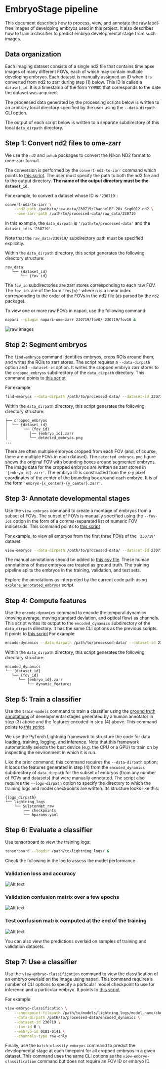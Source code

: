 # EmbryoStage pipeline
This document describes how to process, view, and annotate the raw label-free images of developing embryos used in this project. It also describes how to train a classifier to predict embryo developmental stage from such images. 

## Data organization
Each imaging dataset consists of a single nd2 file that contains timelapse images of many different FOVs, each of which may contain multiple developing embryos. Each dataset is manually assigned an ID when it is converted from nd2 to zarr during step (1) below. This ID is called a `dataset_id`. It is a timestamp of the form `YYMMDD` that corresponds to the date the dataset was acquired. 

The processed data generated by the processing scripts below is written to an arbitrary local directory specified by the user using the `--data-dirpath` CLI option. 

The output of each script below is written to a separate subdirectory of this local `data_dirpath` directory. 

## Step 1: Convert nd2 files to ome-zarr
We use the `nd2` and `iohub` packages to convert the Nikon ND2 format to ome-zarr format. 

The conversion is performed by the `convert-nd2-to-zarr` command which points to [this script](../src/embryostage/scripts/convert_nd2_to_zarr.py). The user must specify the path to both the nd2 file and to the output directory. __The name of the output directory must be the `dataset_id`.__

For example, to convert a dataset whose ID is `'230719'`:
```sh
convert-nd2-to-zarr \
    --nd2-path /path/to/raw-data/230719/ChannelBF 20x_Seq0012.nd2 \
    --ome-zarr-path /path/to/processed-data/raw_data/230719
```
In this example, the `data_dirpath` is `'/path/to/processed-data'` and the `dataset_id` is `'230719'`.

Note that the `raw_data/230719/` subdirectory path must be specified explicitly. 

Within the `data_dirpath` directory, this script generates the following directory structure:
```
raw_data
   └── {dataset_id}
	   └── {fov_id}
```
The `fov_id` subdirectories are zarr stores corresponding to each raw FOV. The `fov_ids` are of the form `'fov{n}'` where n is a linear index corresponding to the order of the FOVs in the nd2 file (as parsed by the `nd2` package). 

To view one or more raw FOVs in napari, use the following command:
```sh
napari --plugin napari-ome-zarr 230719/fov0/ 230719/fov10 &
```
![raw images](fovs_raw.png)


## Step 2: Segment embryos
The `find-embryos` command identifies embryos, crops ROIs around them, and writes the ROIs to zarr stores. The script requires a `--data-dirpath` option and `--dataset-id` option. It writes the cropped embryo zarr stores to the `cropped_embryos` subdirectory of the `data_dirpath` directory. This command points to [this script](../src/embryostage/scripts/find_embryos.py)

For example:
```sh
find-embryos --data-dirpath /path/to/processed-data/ --dataset-id 230719
```

Within the `data_dirpath` directory, this script generates the following directory structure:
```
├── cropped_embryos
│  └── {dataset_id}
│  		└── {fov_id}
│          │── {embryo_id}.zarr
│          └── detected_embryos.png
...
```
There are often multiple embryos cropped from each FOV (and, of course, there are multiple FOVs in each dataset). The `detected_embryos.png` figure shows the original FOV with bounding boxes around segmented embryos. The image data for the cropped embryos are written as zarr stores in `'{embryo_id}.zarr'`. The embryo ID is constructed from the x-y pixel coordinates of the center of the bounding box around each embryo. It is of the form `'embryo-{x_center}-{y_center}.zarr'`. 


## Step 3: Annotate developmental stages
Use the `view-embryos` command to create a montage of embryos from a subset of FOVs. The subset of FOVs is manually specified using the `--fov-ids` option in the form of a comma-separated list of numeric FOV indices/ids. This command points to [this script](../src/embryostage/scripts/view_embryos.py)

For example, to view all embryos from the first three FOVs of the `'230719'` dataset:
```sh
view-embryos --data-dirpath /path/to/processed-data/ --dataset-id 230719 --fov-ids 0,1,2
```

The manual annotations should be added to [this csv file](../ground_truth/embryo_developmental_stage.csv). These human annotations of these embryos are treated as ground truth. The training pipeline splits the embryos in the training, validation, and test sets.

Explore the annotations as interpreted by the current code path using [`explore_annotated_embryos`](../src/embryostage/scripts/explore_annotated_embryos.py) script.


## Step 4: Compute features
Use the `encode-dynamics` command to encode the temporal dynamics (moving average, moving standard deviation, and optical flow) as channels. This script writes its output to the `encoded_dynamics` subdirectory of the `data_dirpath` directory. It has the same CLI options as the previous scripts. It points to [this script](../src/embryostage/scripts/encode_dynamics.py) For example:
```sh
encode-dynamics --data-dirpath /path/to/processed-data/ --dataset-id 230719
```

Within the `data_dirpath` directory, this script generates the following directory structure:
```
encoded_dynamics
└── {dataset_id}
   └── {fov_id}
      └── {embryo_id}.zarr
          └── dynamic_features
```

## Step 5: Train a classifier
Use the `train-models` command to train a classifier using the [ground truth annotations](../ground_truth/embryo_developmental_stage.csv) of developmental stages generated by a human annotator in step (3) above and the features encoded in step (4) above. This command points to [this script](../src/embryostage/scripts/train_models.py).

We use the PyTorch Lightning framework to structure the code for data loading, training, logging, and inference. Note that this framework automatically selects the best device (e.g. the CPU or a GPU) to train on by inspecting the environment in which it is run.

Like the prior command, this command requires the `--data-dirpath` option; it loads the features generated in step (4) from the `encoded_dynamics` subdirectory of `data_dirpath` for the subset of embryos (from any number of FOVs and datasets) that were manually annotated. The script also requires the `--logs-dirpath` option to specify the directory to which the training logs and model checkpoints are written. Its structure looks like this:
```
{logs_dirpath}
└── lightning_logs
    └── SulstonNet_raw
        ├── checkpoints
        └── hparams.yaml
```

## Step 6: Evaluate a classifier
Use tensorboard to view the training logs:
```sh
tensorboard --logdir /path/to/lightning_logs/ &
```
Check the following in the log to assess the model performance. 

### Validation loss and accuracy
![Alt text](tensorboard_validation.png)

### Validation confusion matrix over a few epochs
![Alt text](tensorboard_validation_confusion.png)

### Test confusion matrix computed at the end of the training
![Alt text](tensorboard_test_confusion.png)

You can also view the predictions overlaid on samples of training and validation datasets. 


## Step 7: Use a classifier
Use the `view-embryo-classification` command to view the classification of an embryo overlaid on the image using napari. This command requires a number of CLI options to specify a particular model checkpoint to use for inference and a particular embryo. It points to [this script](../src/embryostage/scripts/view_embryo_classification.py)

For example:
```sh
view-embryo-classification \
    --checkpoint-filepath /path/to/models/lightning_logs/model_name/checkpoints/checkpoint-epoch=17-val_loss=0.12.ckpt \
    --data-dirpath /path/to/processed-data/encoded_dynamics \
    --dataset-id 230719 \
    --fov-id 0 \
    --embryo-id 0181-0141 \
    --channels-type raw-only
```

Finally, use the `batch-classify-embryos` command to predict the developmental stage at each timepoint for all cropped embryos in a given dataset. This command uses the same CLI options as the `view-embryo-classification` command but does not require an FOV ID or embryo ID. 

